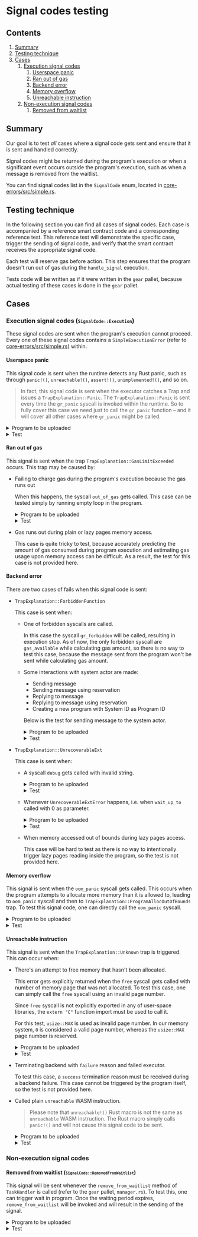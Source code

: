 # Signal codes testing

## Contents
1. [Summary](#summary)
1. [Testing technique](#testing-technique)
1. [Cases](#cases)
    1. [Execution signal codes](#execution)
        1. [Userspace panic](#userspace-panic)
        1. [Ran out of gas](#run-out-of-gas)
        1. [Backend error](#backend-error)
        1. [Memory overflow](#memory-overflow)
        1. [Unreachable instruction](#unreachable-instruction)
    1. [Non-execution signal codes](#non-execution)
        1. [Removed from waitlist](#removed-from-waitlist)

## Summary
<a name="summary"></a>

Our goal is to test _all_ cases where a signal code gets sent and ensure that it is sent and handled correctly.

Signal codes might be returned during the program's execution or when a significant event occurs outside the program's execution, such as when a message is removed from the waitlist.

You can find signal codes list in the `SignalCode` enum, located in [core-errors/src/simple.rs](./src/simple.rs).

## Testing technique
<a name="testing-technique"></a>

In the following section you can find all cases of signal codes. Each case is accompanied by a reference smart contract code and a corresponding reference test. This reference test will demonstrate the specific case, trigger the sending of signal code, and verify that the smart contract receives the appropriate signal code.

Each test will reserve gas before action. This step ensures that the program doesn't run out of gas during the `handle_signal` execution.

Tests code will be written as if it were written in the `gear` pallet, because actual testing of these cases is done in the `gear` pallet.

## Cases
<a name="cases"></a>

### Execution signal codes (<small>`SignalCode::Execution`</small>)
<a name="execution"></a>

These signal codes are sent when the program's execution cannot proceed. Every one of these signal codes contains a `SimpleExecutionError` (refer to [core-errors/src/simple.rs](./src/simple.rs)) within.

#### Userspace panic
<a name="userspace-panic"></a>

This signal code is sent when the runtime detects any Rust panic, such as through `panic!()`, `unreachable!()`, `assert!()`, `unimplemented!()`, and so on.

> In fact, this signal code is sent when the executor catches a Trap and issues a `TrapExplanation::Panic`. The `TrapExplanation::Panic` is sent every time the `gr_panic` syscall is invoked within the runtime. So to fully cover this case we need just to call the `gr_panic` function – and it will cover all other cases where `gr_panic` might be called.

<details>
<summary>Program to be uploaded</summary>

```rust
#![no_std]

use gstd::{
    ActorId,
    errors::{SignalCode, SimpleExecutionError},
    exec,
    msg,
    prelude::*
};

static mut INITIATOR: ActorId = ActorId::zero();

#[no_mangle]
extern "C" fn init() {
    unsafe { INITIATOR = msg::source() };
}

#[no_mangle]
extern "C" fn handle() {
    exec::system_reserve_gas(1_000_000_000).unwrap();

    panic!("Gotcha!");
}

#[no_mangle]
extern "C" fn handle_signal() {
    let signal_received = msg::signal_code()
        .expect("Incorrect call")
        .expect("Unsupported code");

    if signal_received == SignalCode::Execution(SimpleExecutionError::UserspacePanic) {
        msg::send(unsafe { INITIATOR }, true, 0).unwrap();
    } else {
        msg::send(unsafe { INITIATOR }, false, 0).unwrap();
    }
}
```

</details>

<details>
<summary>Test</summary>

```rust
const USER_1: AccountId = 1;
const DEFAULT_SALT: &[u8; 4] = b"salt";
const GAS_LIMIT: u64 = 10_000_000_000;

#[test]
fn test_userspace_panic_works() {
    use demo_signal_panic::{WASM_BINARY};

    // Upload program
    assert_ok!(Gear::upload_program(
        RuntimeOrigin::signed(USER_1),
        WASM_BINARY.to_vec(),
        DEFAULT_SALT.to_vec(),
        0.encode(),
        GAS_LIMIT,
        0,
    ));

    let pid = get_last_program_id();

    run_to_next_block(None);

    // Ensure that program is uploaded and initialized correctly
    assert!(Gear::is_active(pid));
    assert!(Gear::is_initialized(pid));


    // Send the message to trigger signal sending
    assert_ok!(Gear::send_message(
        RuntimeOrigin::signed(USER_1),
        pid,
        [].into(),
        GAS_LIMIT,
        0,
        false,
    ));

    run_to_next_block(None);

    let mid = get_last_message_id();

    // Assert that system reserve gas node is removed
    assert_ok!(GasHandlerOf::<Test>::get_system_reserve(mid));
    run_to_next_block(None);
    assert!(GasHandlerOf::<Test>::get_system_reserve(mid).is_err());

    // Ensure that signal code sent is signal code we saved
    let mail_msg = get_last_mail(USER_1);
    assert_eq!(mail_msg.payload_bytes(), true.encode());
}
```
</details>

#### Ran out of gas
<a name="run-out-of-gas"></a>

This signal is sent when the trap `TrapExplanation::GasLimitExceeded` occurs. This trap may be caused by:
- Failing to charge gas during the program's execution because the gas runs out

    When this happens, the syscall `out_of_gas` gets called. This case can be tested simply by running empty loop in the program.

    <details>
    <summary>Program to be uploaded</summary>

    ```rust
    #![no_std]

    use gstd::{
        ActorId,
        errors::{SignalCode, SimpleExecutionError},
        exec,
        prelude::*,
        msg,
    };

    static mut INITIATOR: ActorId = ActorId::zero();

    #[no_mangle]
    extern "C" fn init() {
        unsafe { INITIATOR = msg::source() };
    }

    #[no_mangle]
    extern "C" fn handle() {
        exec::system_reserve_gas(1_000_000_000).unwrap();

        #[allow(clippy::empty_loop)]
        loop {}
    }

    #[no_mangle]
    extern "C" fn handle_signal() {
        let signal_received = msg::signal_code()
            .expect("Incorrect call")
            .expect("Unsupported code");

        if signal_received == SignalCode::Execution(SimpleExecutionError::RanOutOfGas) {
            msg::send(unsafe { INITIATOR }, true, 0).unwrap();
        } else {
            msg::send(unsafe { INITIATOR }, false, 0).unwrap();
        }
    }
    ```

    </details>

    <details>
    <summary>Test</summary>

    ```rust
    const USER_1: AccountId = 1;
    const DEFAULT_SALT: &[u8; 4] = b"salt";
    const GAS_LIMIT: u64 = 10_000_000_000;

    #[test]
    fn test_signal_run_out_of_gas_works() {
        use demo_signal_run_out_of_gas::{WASM_BINARY};

        // Upload program
        assert_ok!(Gear::upload_program(
            RuntimeOrigin::signed(USER_1),
            WASM_BINARY.to_vec(),
            DEFAULT_SALT.to_vec(),
            0.encode(),
            GAS_LIMIT,
            0,
        ));

        let pid = get_last_program_id();

        run_to_next_block(None);

        // Ensure that program is uploaded and initialized correctly
        assert!(Gear::is_active(pid));
        assert!(Gear::is_initialized(pid));

        // Send the message to trigger signal sending
        assert_ok!(Gear::send_message(
            RuntimeOrigin::signed(USER_1),
            pid,
            [].into(),
            GAS_LIMIT,
            0,
            false,
        ));

        run_to_next_block(None);

        let mid = get_last_message_id();

        // Assert that system reserve gas node is removed
        assert_ok!(GasHandlerOf::<Test>::get_system_reserve(mid));
        run_to_next_block(None);
        assert!(GasHandlerOf::<Test>::get_system_reserve(mid).is_err());

        // Ensure that signal code sent is signal code we saved
        let mail_msg = get_last_mail(USER_1);
        assert_eq!(mail_msg.payload_bytes(), true.encode());
    }
    ```
    </details>
- Gas runs out during plain or lazy pages memory access.

    This case is quite tricky to test, because accurately predicting the amount of gas consumed during program execution and estimating gas usage upon memory access can be difficult. As a result, the test for this case is not provided here.

#### Backend error
<a name="backend-error"></a>

There are two cases of fails when this signal code is sent:
- `TrapExplanation::ForbiddenFunction`

    This case is sent when:
    - One of forbidden syscalls are called.

        In this case the syscall `gr_forbidden` will be called, resulting in execution stop. As of now, the only forbidden syscall are `gas_available` while calculating gas amount, so there is no way to test this case, because the message sent from the program won't be sent while calculating gas amount.
        

    - Some interactions with system actor are made:
        - Sending message
        - Sending message using reservation
        - Replying to message
        - Replying to message using reservation
        - Creating a new program with System ID as Program ID

        Below is the test for sending message to the system actor.
        <details>
        <summary>Program to be uploaded</summary>

        ```rust
        #![no_std]

        use gear_core::ids::ProgramId;
        use gstd::{
            ActorId,
            errors::{SignalCode, SimpleExecutionError},
            exec,
            prelude::*,
            msg,
        };

        static mut INITIATOR: ActorId = ActorId::zero();

        #[no_mangle]
        extern "C" fn init() {
            unsafe { INITIATOR = msg::source() };
        }

        #[no_mangle]
        extern "C" fn handle() {
            exec::system_reserve_gas(1_000_000_000).unwrap();

            msg::send(ActorId::new(ProgramId::SYSTEM.into()), "hello", 0)
                    .expect("cannot send message");
        }

        #[no_mangle]
        extern "C" fn handle_signal() {
            let signal_received = msg::signal_code()
                .expect("Incorrect call")
                .expect("Unsupported code");

            if signal_received == SignalCode::Execution(SimpleExecutionError::BackendError) {
                msg::send(unsafe { INITIATOR }, true, 0).unwrap();
            } else {
                msg::send(unsafe { INITIATOR }, false, 0).unwrap();
            }
        }
        ```

        </details>

        <details>
        <summary>Test</summary>

        ```rust
        const USER_1: AccountId = 1;
        const DEFAULT_SALT: &[u8; 4] = b"salt";
        const GAS_LIMIT: u64 = 10_000_000_000;

        #[test]
        fn test_signal_backend_error_system_actor_sending_works() {
            use demo_signal_backend_error_system_actor_sending::{WASM_BINARY};

            // Upload program
            assert_ok!(Gear::upload_program(
                RuntimeOrigin::signed(USER_1),
                WASM_BINARY.to_vec(),
                DEFAULT_SALT.to_vec(),
                0.encode(),
                GAS_LIMIT,
                0,
            ));

            let pid = get_last_program_id();

            run_to_next_block(None);

            // Ensure that program is uploaded and initialized correctly
            assert!(Gear::is_active(pid));
            assert!(Gear::is_initialized(pid));

            // Send the message to trigger signal sending
            assert_ok!(Gear::send_message(
                RuntimeOrigin::signed(USER_1),
                pid,
                [].into(),
                GAS_LIMIT,
                0,
                false,
            ));

            run_to_next_block(None);

            let mid = get_last_message_id();

            // Assert that system reserve gas node is removed
            assert_ok!(GasHandlerOf::<Test>::get_system_reserve(mid));
            run_to_next_block(None);
            assert!(GasHandlerOf::<Test>::get_system_reserve(mid).is_err());

            // Ensure that signal code sent is signal code we saved
            let mail_msg = get_last_mail(USER_1);
            assert_eq!(mail_msg.payload_bytes(), true.encode());
        }
        ```
        </details>
        
- `TrapExplanation::UnrecoverableExt`

    This case is sent when:
    - A syscall `debug` gets called with invalid string.

        <details>
        <summary>Program to be uploaded</summary>

        ```rust
        #![no_std]

        use gstd::{
            ActorId,
            debug,
            errors::{SignalCode, SimpleExecutionError}, 
            exec,
            prelude::*,
            msg,
        };

        static mut INITIATOR: ActorId = ActorId::zero();

        #[no_mangle]
        extern "C" fn init() {
            unsafe { INITIATOR = msg::source() };
        }

        #[no_mangle]
        extern "C" fn handle() {
            exec::system_reserve_gas(1_000_000_000).unwrap();

            #[allow(clippy::invalid_utf8_in_unchecked)]
            let invalid_string = unsafe { core::str::from_utf8_unchecked(&[0, 159, 146, 150]) };
            debug!("{}", invalid_string);
        }

        #[no_mangle]
        extern "C" fn handle_signal() {
            let signal_received = msg::signal_code()
                .expect("Incorrect call")
                .expect("Unsupported code");

            if signal_received == SignalCode::Execution(SimpleExecutionError::BackendError) {
                msg::send(unsafe { INITIATOR }, true, 0).unwrap();
            } else {
                msg::send(unsafe { INITIATOR }, false, 0).unwrap();
            }
        }
        ```

        </details>

        <details>
        <summary>Test</summary>

        ```rust
        const USER_1: AccountId = 1;
        const DEFAULT_SALT: &[u8; 4] = b"salt";
        const GAS_LIMIT: u64 = 10_000_000_000;

        #[test]
        fn test_signal_backend_error_incorrect_debug_string_works() {
            use demo_signal_backend_error_incorrect_debug_string::{WASM_BINARY};

            // Upload program
            assert_ok!(Gear::upload_program(
                RuntimeOrigin::signed(USER_1),
                WASM_BINARY.to_vec(),
                DEFAULT_SALT.to_vec(),
                0.encode(),
                GAS_LIMIT,
                0,
            ));

            let pid = get_last_program_id();

            run_to_next_block(None);

            // Ensure that program is uploaded and initialized correctly
            assert!(Gear::is_active(pid));
            assert!(Gear::is_initialized(pid));

            // Send the message to trigger signal sending
            assert_ok!(Gear::send_message(
                RuntimeOrigin::signed(USER_1),
                pid,
                [].into(),
                GAS_LIMIT,
                0,
                false,
            ));

            run_to_next_block(None);

            let mid = get_last_message_id();

            // Assert that system reserve gas node is removed
            assert_ok!(GasHandlerOf::<Test>::get_system_reserve(mid));
            run_to_next_block(None);
            assert!(GasHandlerOf::<Test>::get_system_reserve(mid).is_err());

            // Ensure that signal code sent is signal code we saved
            let mail_msg = get_last_mail(USER_1);
            assert_eq!(mail_msg.payload_bytes(), true.encode());
        }
        ```
        </details>
    - Whenever `UnrecoverableExtError` happens, i.e. when `wait_up_to` called with 0 as parameter.

        <details>
        <summary>Program to be uploaded</summary>

        ```rust
        #![no_std]

        use gstd::{
            ActorId,
            errors::{SignalCode, SimpleExecutionError},
            exec,
            prelude::*,
            msg,
        };

        static mut INITIATOR: ActorId = ActorId::zero();

        #[no_mangle]
        extern "C" fn init() {
            unsafe { INITIATOR = msg::source() };
        }

        #[no_mangle]
        extern "C" fn handle() {
            exec::system_reserve_gas(1_000_000_000).unwrap();

            exec::wait_up_to(0);
        }

        #[no_mangle]
        extern "C" fn handle_signal() {
            let signal_received = msg::signal_code()
                .expect("Incorrect call")
                .expect("Unsupported code");

            if signal_received == SignalCode::Execution(SimpleExecutionError::BackendError) {
                msg::send(unsafe { INITIATOR }, true, 0).unwrap();
            } else {
                msg::send(unsafe { INITIATOR }, false, 0).unwrap();
            }
        }
        ```

        </details>

        <details>
        <summary>Test</summary>

        ```rust
        const USER_1: AccountId = 1;
        const DEFAULT_SALT: &[u8; 4] = b"salt";
        const GAS_LIMIT: u64 = 10_000_000_000;

        #[test]
        fn test_signal_backend_error_unrecoverable_ext_works() {
            use demo_signal_backend_error_unrecoverable_ext::{WASM_BINARY};

            // Upload program
            assert_ok!(Gear::upload_program(
                RuntimeOrigin::signed(USER_1),
                WASM_BINARY.to_vec(),
                DEFAULT_SALT.to_vec(),
                0.encode(),
                GAS_LIMIT,
                0,
            ));

            let pid = get_last_program_id();

            run_to_next_block(None);

            // Ensure that program is uploaded and initialized correctly
            assert!(Gear::is_active(pid));
            assert!(Gear::is_initialized(pid));

            // Send the message to trigger signal sending
            assert_ok!(Gear::send_message(
                RuntimeOrigin::signed(USER_1),
                pid,
                [].into(),
                GAS_LIMIT,
                0,
                false,
            ));

            run_to_next_block(None);

            let mid = get_last_message_id();

            // Assert that system reserve gas node is removed
            assert_ok!(GasHandlerOf::<Test>::get_system_reserve(mid));
            run_to_next_block(None);
            assert!(GasHandlerOf::<Test>::get_system_reserve(mid).is_err());

            // Ensure that signal code sent is signal code we saved
            let mail_msg = get_last_mail(USER_1);
            assert_eq!(mail_msg.payload_bytes(), true.encode());
        }
        ```
        </details>
        
    - When memory accessed out of bounds during lazy pages access.

        This case will be hard to test as there is no way to intentionally trigger lazy pages reading inside the program, so the test is not provided here.

#### Memory overflow
<a name="memory-overflow"></a>

This signal is sent when the `oom_panic` syscall gets called. This occurs when the program attempts to allocate more memory than it is allowed to, leading to `oom_panic` syscall and then to `TrapExplanation::ProgramAllocOutOfBounds` trap. To test this signal code, one can directly call the `oom_panic` syscall.

<details>
<summary>Program to be uploaded</summary>

```rust
#![no_std]

use gstd::{
    ActorId,
    errors::{SignalCode, SimpleExecutionError}, 
    exec,
    ext::oom_panic,
    prelude::*,
    msg,
};

static mut INITIATOR: ActorId = ActorId::zero();

#[no_mangle]
extern "C" fn init() {
    unsafe { INITIATOR = msg::source() };
}

#[no_mangle]
extern "C" fn handle() {
    exec::system_reserve_gas(1_000_000_000).unwrap();

    oom_panic();
}

#[no_mangle]
extern "C" fn handle_signal() {
    let signal_received = msg::signal_code()
        .expect("Incorrect call")
        .expect("Unsupported code");

    if signal_received == SignalCode::Execution(SimpleExecutionError::MemoryOverflow) {
        msg::send(unsafe { INITIATOR }, true, 0).unwrap();
    } else {
        msg::send(unsafe { INITIATOR }, false, 0).unwrap();
    }
}
```

</details>

<details>
<summary>Test</summary>

```rust
const USER_1: AccountId = 1;
const DEFAULT_SALT: &[u8; 4] = b"salt";
const GAS_LIMIT: u64 = 10_000_000_000;

#[test]
fn test_signal_memory_overflow_works() {
    use demo_signal_memory_overflow::{WASM_BINARY};

    // Upload program
    assert_ok!(Gear::upload_program(
        RuntimeOrigin::signed(USER_1),
        WASM_BINARY.to_vec(),
        DEFAULT_SALT.to_vec(),
        0.encode(),
        GAS_LIMIT,
        0,
    ));

    let pid = get_last_program_id();

    run_to_next_block(None);

    // Ensure that program is uploaded and initialized correctly
    assert!(Gear::is_active(pid));
    assert!(Gear::is_initialized(pid));


    // Send the message to trigger signal sending
    assert_ok!(Gear::send_message(
        RuntimeOrigin::signed(USER_1),
        pid,
        [].into(),
        GAS_LIMIT,
        0,
        false,
    ));

    run_to_next_block(None);

    let mid = get_last_message_id();

    // Assert that system reserve gas node is removed
    assert_ok!(GasHandlerOf::<Test>::get_system_reserve(mid));
    run_to_next_block(None);
    assert!(GasHandlerOf::<Test>::get_system_reserve(mid).is_err());

    // Ensure that signal code sent is signal code we saved
    let mail_msg = get_last_mail(USER_1);
    assert_eq!(mail_msg.payload_bytes(), true.encode());
}
```
</details>

#### Unreachable instruction
<a name="unreachable-instruction"></a>

This signal is sent when the `TrapExplanation::Unknown` trap is triggered. This can occur when:
- There's an attempt to free memory that hasn't been allocated.

    This error gets explicitly returned when the `free` syscall gets called with number of memory page that was not allocated. To test this case, one can simply call the `free` syscall using an invalid page number.

    Since `free` syscall is not explicitly exported in any of user-space libraries, the `extern "C"` function import must be used to call it.

    For this test, `usize::MAX` is used as invalid page number. In our memory system, `0` is considered a valid page number, whereas the `usize::MAX` page number is reserved.

    <details>
    <summary>Program to be uploaded</summary>

    ```rust
    #![no_std]

    use gstd::{
        ActorId,
        errors::{SignalCode, SimpleExecutionError},
        exec,
        prelude::*,
        msg,
    };

    static mut INITIATOR: ActorId = ActorId::zero();

    extern "C" {
        fn free(ptr: *mut u8) -> *mut u8;
    }

    #[no_mangle]
    extern "C" fn init() {
        unsafe { INITIATOR = msg::source() };
    }

    #[no_mangle]
    extern "C" fn handle() {
        exec::system_reserve_gas(1_000_000_000).unwrap();

        unsafe {
            free(usize::MAX as *mut u8);
        }
    }

    #[no_mangle]
    extern "C" fn handle_signal() {
        let signal_received = msg::signal_code()
            .expect("Incorrect call")
            .expect("Unsupported code");

        if signal_received == SignalCode::Execution(SimpleExecutionError::UnreachableInstruction) {
            msg::send(unsafe { INITIATOR }, true, 0).unwrap();
        } else {
            msg::send(unsafe { INITIATOR }, false, 0).unwrap();
        }
    }
    ```

    </details>

    <details>
    <summary>Test</summary>

    ```rust
    const USER_1: AccountId = 1;
    const DEFAULT_SALT: &[u8; 4] = b"salt";
    const GAS_LIMIT: u64 = 10_000_000_000;

    #[test]
    fn test_signal_unreachable_instruction_incorrect_free_works() {
        use demo_signal_unreachable_instruction_incorrect_free::{WASM_BINARY};

        // Upload program
        assert_ok!(Gear::upload_program(
            RuntimeOrigin::signed(USER_1),
            WASM_BINARY.to_vec(),
            DEFAULT_SALT.to_vec(),
            0.encode(),
            GAS_LIMIT,
            0,
        ));

        let pid = get_last_program_id();

        run_to_next_block(None);

        // Ensure that program is uploaded and initialized correctly
        assert!(Gear::is_active(pid));
        assert!(Gear::is_initialized(pid));

        // Send the message to trigger signal sending
        assert_ok!(Gear::send_message(
            RuntimeOrigin::signed(USER_1),
            pid,
            [].into(),
            GAS_LIMIT,
            0,
            false,
        ));

        run_to_next_block(None);

        let mid = get_last_message_id();

        // Assert that system reserve gas node is removed
        assert_ok!(GasHandlerOf::<Test>::get_system_reserve(mid));
        run_to_next_block(None);
        assert!(GasHandlerOf::<Test>::get_system_reserve(mid).is_err());

        // Ensure that signal code sent is signal code we saved
        let mail_msg = get_last_mail(USER_1);
        assert_eq!(mail_msg.payload_bytes(), true.encode());
    }
    ```
    </details>


- Terminating backend with `failure` reason and failed executor.

    To test this case, a `success` termination reason must be received during a backend failure. This case cannot be triggered by the program itself, so the test is not provided here.
- Called plain `unreachable` WASM instruction.

    > Please note that `unreachable!()` Rust macro is not the same as `unreachable` WASM instruction. The Rust macro simply calls `panic!()` and will not cause this signal code to be sent.

    <details>
    <summary>Program to be uploaded</summary>

    ```rust
    #![no_std]

    use gstd::{
        ActorId,
        errors::{SignalCode, SimpleExecutionError},
        exec,
        prelude::*,
        msg,
    };

    static mut INITIATOR: ActorId = ActorId::zero();

    #[no_mangle]
    extern "C" fn init() {
        unsafe { INITIATOR = msg::source() };
    }

    #[no_mangle]
    extern "C" fn handle() {
        exec::system_reserve_gas(1_000_000_000).unwrap();

        #[cfg(target_arch = "wasm32")]
        core::arch::wasm32::unreachable();
    }

    #[no_mangle]
    extern "C" fn handle_signal() {
        let signal_received = msg::signal_code()
            .expect("Incorrect call")
            .expect("Unsupported code");

        if signal_received == SignalCode::Execution(SimpleExecutionError::UnreachableInstruction) {
            msg::send(unsafe { INITIATOR }, true, 0).unwrap();
        } else {
            msg::send(unsafe { INITIATOR }, false, 0).unwrap();
        }
    }
    ```

    </details>

    <details>
    <summary>Test</summary>

    ```rust
    const USER_1: AccountId = 1;
    const DEFAULT_SALT: &[u8; 4] = b"salt";
    const GAS_LIMIT: u64 = 10_000_000_000;

    #[test]
    fn test_signal_unreachable_instruction_wasm_works() {
        use demo_signal_unreachable_instruction_wasm::{WASM_BINARY};

        // Upload program
        assert_ok!(Gear::upload_program(
            RuntimeOrigin::signed(USER_1),
            WASM_BINARY.to_vec(),
            DEFAULT_SALT.to_vec(),
            0.encode(),
            GAS_LIMIT,
            0,
        ));

        let pid = get_last_program_id();

        run_to_next_block(None);

        // Ensure that program is uploaded and initialized correctly
        assert!(Gear::is_active(pid));
        assert!(Gear::is_initialized(pid));

        // Send the message to trigger signal sending
        assert_ok!(Gear::send_message(
            RuntimeOrigin::signed(USER_1),
            pid,
            [].into(),
            GAS_LIMIT,
            0,
            false,
        ));

        run_to_next_block(None);

        let mid = get_last_message_id();

        // Assert that system reserve gas node is removed
        assert_ok!(GasHandlerOf::<Test>::get_system_reserve(mid));
        run_to_next_block(None);
        assert!(GasHandlerOf::<Test>::get_system_reserve(mid).is_err());

        // Ensure that signal code sent is signal code we saved
        let mail_msg = get_last_mail(USER_1);
        assert_eq!(mail_msg.payload_bytes(), true.encode());
    }
    ```
    </details>

### Non-execution signal codes
<a name="non-execution"></a>

#### Removed from waitlist (<small>`SignalCode::RemovedFromWaitlist`</small>)
<a name="removed-from-waitlist"></a>

This signal will be sent whenever the `remove_from_waitlist` method of `TaskHandler` is called (refer to the `gear` pallet, `manager.rs`). To test this, one can trigger wait in program. Once the waiting period expires, `remove_from_waitlist` will be invoked and will result in the sending of the signal.


<details>
<summary>Program to be uploaded</summary>

```rust
#![no_std]

use gstd::{
    ActorId,
    errors::{SignalCode, SimpleExecutionError},
    exec,
    prelude::*,
    msg,
};

static mut INITIATOR: ActorId = ActorId::zero();

#[no_mangle]
extern "C" fn init() {
    unsafe { INITIATOR = msg::source() };
}

#[no_mangle]
extern "C" fn handle() {
    exec::system_reserve_gas(1_000_000_000).unwrap();

    exec::wait();
}

#[no_mangle]
extern "C" fn handle_signal() {
    let signal_received = msg::signal_code()
        .expect("Incorrect call")
        .expect("Unsupported code");

    if signal_received == SignalCode::RemovedFromWaitlist {
        msg::send(unsafe { INITIATOR }, true, 0).unwrap();
    } else {
        msg::send(unsafe { INITIATOR }, false, 0).unwrap();
    }
}
```

</details>

<details>
<summary>Test</summary>

```rust
const USER_1: AccountId = 1;
const DEFAULT_SALT: &[u8; 4] = b"salt";
const GAS_LIMIT: u64 = 10_000_000_000;

#[test]
fn test_signal_removed_from_waitlist() {
    use demo_signal_removed_from_waitlist::{WASM_BINARY};

    // Upload program
    assert_ok!(Gear::upload_program(
        RuntimeOrigin::signed(USER_1),
        WASM_BINARY.to_vec(),
        DEFAULT_SALT.to_vec(),
        0.encode(),
        GAS_LIMIT,
        0,
    ));

    let pid = get_last_program_id();

    run_to_next_block(None);

    // Ensure that program is uploaded and initialized correctly
    assert!(Gear::is_active(pid));
    assert!(Gear::is_initialized(pid));

    // Send the message to trigger signal sending
    assert_ok!(Gear::send_message(
        RuntimeOrigin::signed(USER_1),
        pid,
        [].into(),
        GAS_LIMIT,
        0,
        false,
    ));

    run_to_next_block(None);

    let mid = get_last_message_id();

    // Ensuring that gas is reserved
    assert_ok!(GasHandlerOf::<Test>::get_system_reserve(mid));

    // Getting block number when waitlist expiration should happen
    let mut expiration = None;

    System::events().iter().for_each(|e| {
        if let MockRuntimeEvent::Gear(Event::MessageWaited {
            expiration: exp, ..
        }) = e.event
        {
            expiration = Some(exp);
        }
    });

    let expiration = expiration.unwrap();

    // Hack to fast spend blocks till expiration
    System::set_block_number(expiration - 1);
    Gear::set_block_number(expiration - 1);

    // Expiring that message
    run_to_next_block(None);

    // Ensure that signal code sent is signal code we saved
    let mail_msg = get_last_mail(USER_1);
    assert_eq!(mail_msg.payload_bytes(), true.encode());
}
```
</details>

